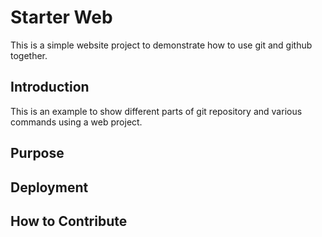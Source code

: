 # Starter Web

This is a simple website project to demonstrate how to use git and github together.

## Introduction

This is an example to show different parts of git repository and various commands using a web project.

## Purpose

## Deployment

## How to Contribute